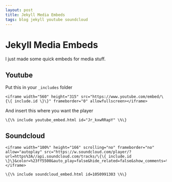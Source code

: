 ```yaml
---
layout: post
title: Jekyll Media Embeds
tags: blog jekyll youtube soundcloud
---
```


# Jekyll Media Embeds

I just made some quick embeds for media stuff.


## Youtube

Put this in your `_includes` folder

```
<iframe width="560" height="315" src="https://www.youtube.com/embed/\{\{ include.id \}\}" frameborder="0" allowfullscreen></iframe>
```

And insert this where you want the player

```
\{\% include youtube_embed.html id="Jr_kxwRRapY" \%\}
```

## Soundcloud

```
<iframe width="100%" height="166" scrolling="no" frameborder="no" allow="autoplay" src="https://w.soundcloud.com/player/?url=https%3A//api.soundcloud.com/tracks/\{\{ include.id \}\}&color=%23ff5500&auto_play=false&hide_related=false&show_comments=true&show_user=true&show_reposts=false&show_teaser=true"></iframe>
```

```
\{\% include soundcloud_embed.html id=1050991303 \%\}
```